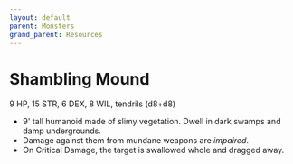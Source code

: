 ```yaml
---
layout: default
parent: Monsters
grand_parent: Resources
---
```


# Shambling Mound

9 HP, 15 STR, 6 DEX, 8 WIL, tendrils (d8+d8)

- 9' tall humanoid made of slimy vegetation. Dwell in dark swamps and damp undergrounds.
- Damage against them from mundane weapons are _impaired_.
- On Critical Damage, the target is swallowed whole and dragged away.
